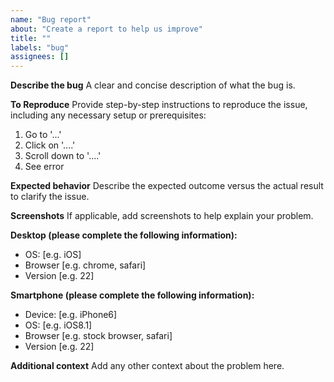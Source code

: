 ```yaml
---
name: "Bug report"
about: "Create a report to help us improve"
title: ""
labels: "bug"
assignees: []
---
```



**Describe the bug**
A clear and concise description of what the bug is.

**To Reproduce**
Provide step-by-step instructions to reproduce the issue, including any necessary setup or prerequisites:
1. Go to '...'
2. Click on '....'
3. Scroll down to '....'
4. See error

**Expected behavior**
Describe the expected outcome versus the actual result to clarify the issue.

**Screenshots**
If applicable, add screenshots to help explain your problem.

**Desktop (please complete the following information):**
 - OS: [e.g. iOS]
 - Browser [e.g. chrome, safari]
 - Version [e.g. 22]

**Smartphone (please complete the following information):**
 - Device: [e.g. iPhone6]
 - OS: [e.g. iOS8.1]
 - Browser [e.g. stock browser, safari]
 - Version [e.g. 22]

**Additional context**
Add any other context about the problem here.

